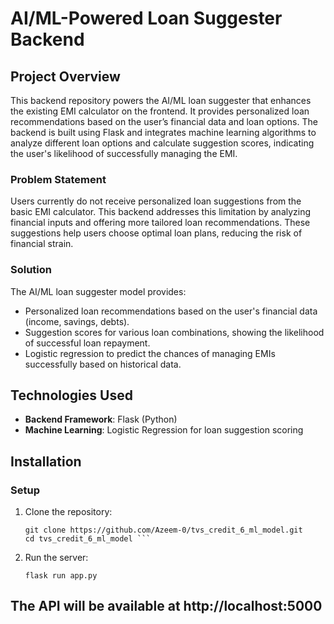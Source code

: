 # AI/ML-Powered Loan Suggester Backend

## Project Overview

This backend repository powers the AI/ML loan suggester that enhances the existing EMI calculator on the frontend. It provides personalized loan recommendations based on the user’s financial data and loan options. The backend is built using Flask and integrates machine learning algorithms to analyze different loan options and calculate suggestion scores, indicating the user's likelihood of successfully managing the EMI.

### Problem Statement

Users currently do not receive personalized loan suggestions from the basic EMI calculator. This backend addresses this limitation by analyzing financial inputs and offering more tailored loan recommendations. These suggestions help users choose optimal loan plans, reducing the risk of financial strain.

### Solution

The AI/ML loan suggester model provides:

- Personalized loan recommendations based on the user's financial data (income, savings, debts).
- Suggestion scores for various loan combinations, showing the likelihood of successful loan repayment.
- Logistic regression to predict the chances of managing EMIs successfully based on historical data.

## Technologies Used

- **Backend Framework**: Flask (Python)
- **Machine Learning**: Logistic Regression for loan suggestion scoring
  
## Installation

### Setup

1. Clone the repository:
   ```
   git clone https://github.com/Azeem-0/tvs_credit_6_ml_model.git
   cd tvs_credit_6_ml_model ```
2. Run the server:
   ```
   flask run app.py
   ```

## The API will be available at http://localhost:5000
